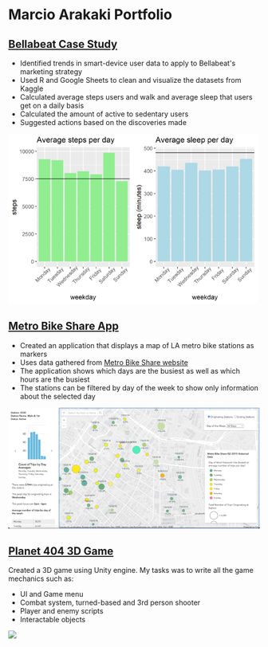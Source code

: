 # Marcio Arakaki Portfolio

## [Bellabeat Case Study](https://github.com/MarcioArak/BellaBeat-Case-Study)
* Identified trends in smart-device user data to apply to Bellabeat's marketing strategy
* Used R and Google Sheets to clean and visualize the datasets from Kaggle
* Calculated average steps users and walk and average sleep that users get on a daily basis
* Calculated the amount of active to sedentary users
* Suggested actions based on the discoveries made

![](https://github.com/MarcioArak/BellaBeat-Case-Study/blob/main/Images/average_daily_steps_sleep.png)

## [Metro Bike Share App](https://github.com/MarcioArak/Metro-Bike-Share-Data)
* Created an application that displays a map of LA metro bike stations as markers
* Uses data gathered from [Metro Bike Share website](https://bikeshare.metro.net/about/data/)
* The application shows which days are the busiest as well as which hours are the busiest
* The stations can be filtered by day of the week to show only information about the selected day

![](https://github.com/MarcioArak/Metro-Bike-Share-Data/blob/main/app_image.png)

## [Planet 404 3D Game](https://github.com/MarcioArak/3D-Game-Planet-404)
Created a 3D game using Unity engine. My tasks was to write all the game mechanics such as:
* UI and Game menu
* Combat system, turned-based and 3rd person shooter
* Player and enemy scripts
* Interactable objects

![](https://github.com/MarcioArak/3D-Game-Planet-404/blob/main/Game/Assets/Images/gameplay-gif.gif)
